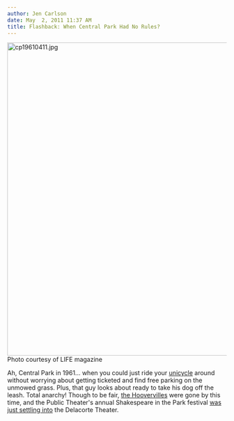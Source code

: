 ```yaml
---
author: Jen Carlson
date: May  2, 2011 11:37 AM
title: Flashback: When Central Park Had No Rules?
---
```


<p><span class="mt-enclosure mt-enclosure-image" style="display: inline;"> <img alt="cp19610411.jpg" src="https://web.archive.org/web/20110502180527im_/http://gothamist.com/attachments/arts_jen/cp19610411.jpg" width="640" height="720" class="image-none"> </span><br>
<span class="photo_caption">Photo courtesy of LIFE magazine</span></p>

<p>Ah, Central Park in 1961... when you could just ride your <a href="https://web.archive.org/web/20110502180527/http://gothamist.com/tags/unicycle">unicycle</a> around without worrying about getting ticketed and find free parking on the unmowed grass. Plus, that guy looks about ready to take his dog off the leash. Total anarchy! Though to be fair, <a href="https://web.archive.org/web/20110502180527/http://gothamist.com/2010/02/08/huts.php#photo-3">the Hoovervilles</a> were gone by this time, and the Public Theater&apos;s annual Shakespeare in the Park festival <a href="https://web.archive.org/web/20110502180527/http://en.wikipedia.org/wiki/Central_park#1960.E2.80.931980">was just settling into</a> the Delacorte Theater.</p>